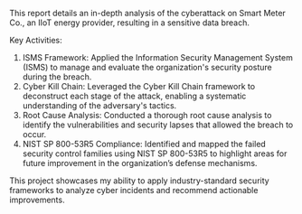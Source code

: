 This report details an in-depth analysis of the cyberattack on Smart Meter Co., an IIoT energy provider, resulting in a sensitive data breach.

Key Activities:

  1. ISMS Framework: Applied the Information Security Management System (ISMS) to manage and evaluate the organization's security posture during the breach.
  2. Cyber Kill Chain: Leveraged the Cyber Kill Chain framework to deconstruct each stage of the attack, enabling a systematic understanding of the adversary's tactics.
  3. Root Cause Analysis: Conducted a thorough root cause analysis to identify the vulnerabilities and security lapses that allowed the breach to occur.
  4. NIST SP 800-53R5 Compliance: Identified and mapped the failed security control families using NIST SP 800-53R5 to highlight areas for future improvement in the organization’s defense mechanisms.

This project showcases my ability to apply industry-standard security frameworks to analyze cyber incidents and recommend actionable improvements.
